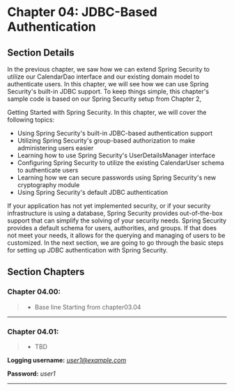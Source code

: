 # Chapter 04: JDBC-Based Authentication


## Section Details

In the previous chapter, we saw how we can extend Spring Security to utilize our
CalendarDao interface and our existing domain model to authenticate users. In this
chapter, we will see how we can use Spring Security's built-in JDBC support. To keep things
simple, this chapter's sample code is based on our Spring Security setup from Chapter 2,

Getting Started with Spring Security. In this chapter, we will cover the following topics:

* Using Spring Security's built-in JDBC-based authentication support
* Utilizing Spring Security's group-based authorization to make administering users easier
* Learning how to use Spring Security's UserDetailsManager interface
* Configuring Spring Security to utilize the existing CalendarUser schema to authenticate users
* Learning how we can secure passwords using Spring Security's new cryptography module
* Using Spring Security's default JDBC authentication

If your application has not yet implemented security, or if your security infrastructure is
using a database, Spring Security provides out-of-the-box support that can simplify the
solving of your security needs. Spring Security provides a default schema for users,
authorities, and groups. If that does not meet your needs, it allows for the querying and
managing of users to be customized. In the next section, we are going to go through the
basic steps for setting up JDBC authentication with Spring Security.


## Section Chapters

### Chapter 04.00:
> * Base line Starting from chapter03.04

---

### Chapter 04.01:
> * TBD

  **Logging username:** *user1@example.com*
  
  **Password:** *user1*

---

